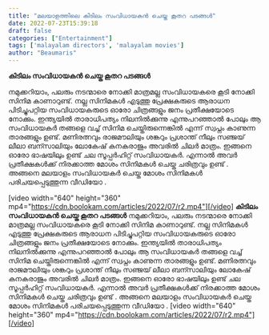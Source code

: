 ```yaml
---
title: "മലയാളത്തിലെ കിടിലം സംവിധായകൻ ചെയ്ത കൂതറ പടങ്ങൾ"
date: 2022-07-23T15:39:18
draft: false
categories: ["Entertainment"]
tags: ['malayalam directors', 'malayalam movies']
author: "Beaumaris"
---
```


<strong>കിടിലം സംവിധായകൻ ചെയ്ത കൂതറ പടങ്ങൾ</strong>

നമുക്കറിയാം, പലരും നടന്മാരെ നോക്കി മാത്രമല്ല സംവിധായകരെ കൂടി നോക്കി സിനിമ കാണാറുണ്ട്. നല്ല സിനിമകൾ എടുത്തു പ്രേക്ഷകരുടെ ആരാധന പിടിച്ചുപറ്റിയ സംവിധായകരുടെ ഓരോ ചിത്രങ്ങളും ജനം പ്രതീക്ഷയോടെ നോക്കും. ഇന്ത്യയിൽ താരാധിപത്യം നിലനിൽക്കുന്നു എന്നുപറഞ്ഞാൽ പോലും ആ സംവിധായകർ തങ്ങളെ വച്ച് സിനിമ ചെയ്തിരുന്നെങ്കിൽ എന്ന് സ്വപ്നം കാണുന്ന താരങ്ങളും ഉണ്ട്. മണിരത്നവും രാജമൗലിയും ശങ്കറും പ്രശാന്ത് നീലും സഞ്ജയ് ലീലാ ബന്സാലിയും ലോകേഷ് കനകരാജും അവരിൽ ചിലർ മാത്രം. ഇങ്ങനെ ഓരോ ഭാഷയിലും ഉണ്ട് ചല സൂപ്പർഹിറ്റ്‌ സംവിധായകർ. എന്നാൽ അവർ പ്രതീക്ഷകൾക്ക് നിരക്കാത്ത മോശം സിനിമകൾ ചെയ്ത ചരിത്രവും ഉണ്ട് . അങ്ങനെ മലയാളം സംവിധായകർ ചെയ്ത മോശം സിനിമകൾ പരിചയപ്പെടുത്തുന്ന വീഡിയോ .

[video width="640" height="360" mp4="https://cdn.boolokam.com/articles/2022/07/r2.mp4"][/video]
**കിടിലം സംവിധായകൻ ചെയ്ത കൂതറ പടങ്ങൾ** നമുക്കറിയാം, പലരും നടന്മാരെ നോക്കി മാത്രമല്ല സംവിധായകരെ കൂടി നോക്കി സിനിമ കാണാറുണ്ട്. നല്ല സിനിമകൾ എടുത്തു പ്രേക്ഷകരുടെ ആരാധന പിടിച്ചുപറ്റിയ സംവിധായകരുടെ ഓരോ ചിത്രങ്ങളും ജനം പ്രതീക്ഷയോടെ നോക്കും. ഇന്ത്യയിൽ താരാധിപത്യം നിലനിൽക്കുന്നു എന്നുപറഞ്ഞാൽ പോലും ആ സംവിധായകർ തങ്ങളെ വച്ച് സിനിമ ചെയ്തിരുന്നെങ്കിൽ എന്ന് സ്വപ്നം കാണുന്ന താരങ്ങളും ഉണ്ട്. മണിരത്നവും രാജമൗലിയും ശങ്കറും പ്രശാന്ത് നീലും സഞ്ജയ് ലീലാ ബന്സാലിയും ലോകേഷ് കനകരാജും അവരിൽ ചിലർ മാത്രം. ഇങ്ങനെ ഓരോ ഭാഷയിലും ഉണ്ട് ചല സൂപ്പർഹിറ്റ്‌ സംവിധായകർ. എന്നാൽ അവർ പ്രതീക്ഷകൾക്ക് നിരക്കാത്ത മോശം സിനിമകൾ ചെയ്ത ചരിത്രവും ഉണ്ട് . അങ്ങനെ മലയാളം സംവിധായകർ ചെയ്ത മോശം സിനിമകൾ പരിചയപ്പെടുത്തുന്ന വീഡിയോ . [video width="640" height="360" mp4="https://cdn.boolokam.com/articles/2022/07/r2.mp4"][/video]
